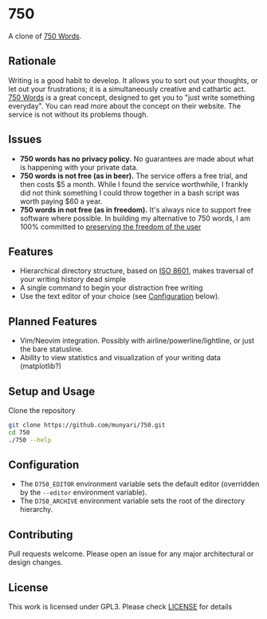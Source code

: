# 750

A clone of [750 Words](http://750words.com/).

## Rationale

Writing is a good habit to develop. It allows you to sort out your thoughts, or
let out your frustrations; it is a simultaneously creative and cathartic act.
[750 Words](http://750words.com/) is a great concept, designed to get you to
"just write something everyday". You can read more about the concept on their
website. The service is not without its problems though.

## Issues

- **750 words has no privacy policy.** No guarantees are made about what is
  happening with your private data.
- **750 words is not free (as in beer).** The service offers a free trial, and
  then costs \$5 a month. While I found the service worthwhile, I frankly did
  not think something I could throw together in a bash script was worth paying
  \$60 a year.
- **750 words in not free (as in freedom).** It's always nice to support free
  software where possible. In building my alternative to 750 words, I am 100%
  committed to [preserving the freedom of the
  user](http://www.fsf.org/about/what-is-free-software)

## Features

- Hierarchical directory structure, based on [ISO 8601][xkcd], makes traversal
  of your writing history dead simple
- A single command to begin your distraction free writing
- Use the text editor of your choice (see [Configuration](#configuration)
  below).

[xkcd]: https://xkcd.com/1179/

## Planned Features

- Vim/Neovim integration. Possibly with airline/powerline/lightline, or just the
  bare statusline.
- Ability to view statistics and visualization of your writing data
  (matplotlib?)

## Setup and Usage

Clone the repository

```bash
git clone https://github.com/munyari/750.git
cd 750
./750 --help
```

## Configuration

- The `D750_EDITOR` environment variable sets the default editor (overridden by
  the `--editor` environment variable).
- The `D750_ARCHIVE` environment variable sets the root of the directory hierarchy.

## Contributing

Pull requests welcome. Please open an issue for any major architectural or
design changes.

## License

This work is licensed under GPL3. Please check [LICENSE](LICENSE) for details
